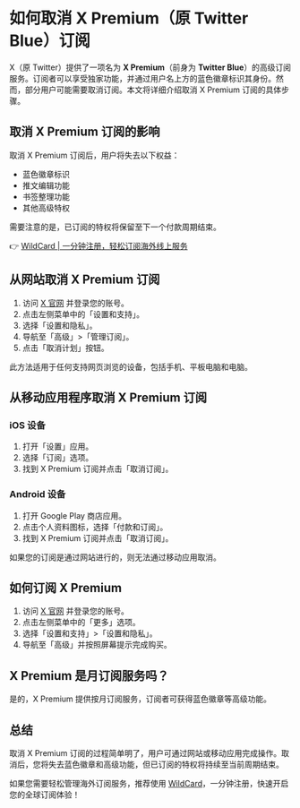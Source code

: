 # 如何取消 X Premium（原 Twitter Blue）订阅

X（原 Twitter）提供了一项名为 **X Premium**（前身为 **Twitter Blue**）的高级订阅服务。订阅者可以享受独家功能，并通过用户名上方的蓝色徽章标识其身份。然而，部分用户可能需要取消订阅。本文将详细介绍取消 X Premium 订阅的具体步骤。

## 取消 X Premium 订阅的影响

取消 X Premium 订阅后，用户将失去以下权益：  
- 蓝色徽章标识  
- 推文编辑功能  
- 书签整理功能  
- 其他高级特权  

需要注意的是，已订阅的特权将保留至下一个付款周期结束。

👉 [WildCard | 一分钟注册，轻松订阅海外线上服务](https://bbtdd.com/WildCard)

## 从网站取消 X Premium 订阅

1. 访问 [X 官网](https://twitter.com) 并登录您的账号。  
2. 点击左侧菜单中的「设置和支持」。  
3. 选择「设置和隐私」。  
4. 导航至「高级」>「管理订阅」。  
5. 点击「取消计划」按钮。  

此方法适用于任何支持网页浏览的设备，包括手机、平板电脑和电脑。

## 从移动应用程序取消 X Premium 订阅

### iOS 设备  
1. 打开「设置」应用。  
2. 选择「订阅」选项。  
3. 找到 X Premium 订阅并点击「取消订阅」。  

### Android 设备  
1. 打开 Google Play 商店应用。  
2. 点击个人资料图标，选择「付款和订阅」。  
3. 找到 X Premium 订阅并点击「取消订阅」。  

如果您的订阅是通过网站进行的，则无法通过移动应用取消。

## 如何订阅 X Premium

1. 访问 [X 官网](https://twitter.com) 并登录您的账号。  
2. 点击左侧菜单中的「更多」选项。  
3. 选择「设置和支持」>「设置和隐私」。  
4. 导航至「高级」并按照屏幕提示完成购买。  

## X Premium 是月订阅服务吗？

是的，X Premium 提供按月订阅服务，订阅者可获得蓝色徽章等高级功能。

## 总结

取消 X Premium 订阅的过程简单明了，用户可通过网站或移动应用完成操作。取消后，您将失去蓝色徽章和高级功能，但已订阅的特权将持续至当前周期结束。

如果您需要轻松管理海外订阅服务，推荐使用 [WildCard](https://bbtdd.com/WildCard)，一分钟注册，快速开启您的全球订阅体验！